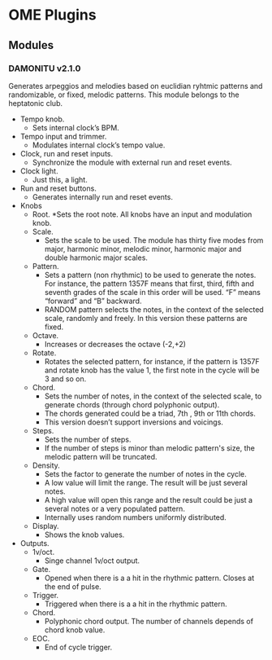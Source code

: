 # OME Plugins
## Modules
### DAMONITU v2.1.0

[Damonitu]: https://github.com/adam-p/markdown-here/raw/master/src/common/images/icon48.png "Damonitu"

Generates arpeggios and melodies based on euclidian ryhtmic patterns and randomizable, or fixed, melodic patterns. This module belongs to the heptatonic club.

* Tempo knob. 
  * Sets internal clock’s BPM.
* Tempo input and trimmer. 
    * Modulates internal clock’s tempo value.
* Clock, run and reset inputs.
  * Synchronize the module with external run and reset events.
* Clock light.
  * Just this, a light.
* Run and reset buttons.
  * Generates internally run and reset events.
* Knobs
  * Root.
    *Sets the root note. All knobs have an input and modulation knob.
  * Scale.
    * Sets the scale to be used. The module has thirty five modes from major, harmonic minor, melodic minor, harmonic major and double harmonic major scales.
  * Pattern.
    * Sets a pattern (non rhythmic) to be used to generate the notes. For instance, the pattern 1357F means that first, third, fifth and seventh grades of the scale in this order will be used. “F” means “forward” and “B” backward. 
    * RANDOM pattern selects the notes, in the context of the selected scale, randomly and freely. In this version these patterns are fixed. 
  * Octave. 
    * Increases or decreases the octave (-2,+2)
  * Rotate.
    * Rotates the selected pattern, for instance, if the pattern is 1357F and rotate knob has the value 1, the first note in the cycle will be 3 and so on. 
  * Chord.
    * Sets the number of notes, in the context of the selected scale, to generate chords (through chord polyphonic output). 
    * The chords generated could be a triad, 7th , 9th or 11th chords.
    * This version doesn’t support inversions and voicings.
  * Steps.
    * Sets the number of steps. 
    * If the number of steps is minor than melodic pattern's size, the melodic pattern will be truncated.
  * Density.
    * Sets the factor to generate the number of notes in the cycle. 
    * A low value will limit the range. The result will be just several notes.
    * A high value will open this range and the result could be just a several notes or a very populated pattern.
    * Internally uses random numbers uniformly distributed.
  * Display.
    * Shows the knob values.
* Outputs.
  * 1v/oct. 
    * Singe channel 1v/oct output.
  * Gate. 
    * Opened when there is a a hit in the rhythmic pattern. Closes at the end of pulse.
  * Trigger. 
    * Triggered when there is a a hit in the rhythmic pattern.
  * Chord.
    * Polyphonic chord output. The number of channels depends of chord knob value.
  * EOC.
    * End of cycle trigger. 

